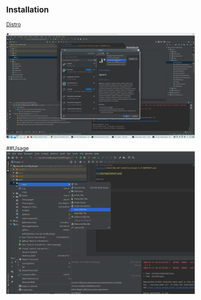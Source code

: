 ## Installation
[Distro](/distr/mw-adr-intellij-plugin-1.0-SNAPSHOT.zip)

![](doc/img/install.png)

##Usage
![](doc/img/usage.png)


